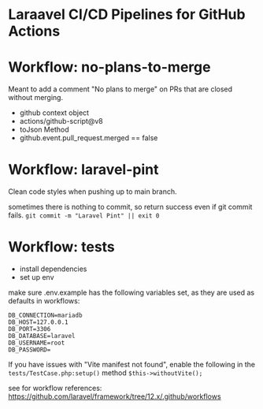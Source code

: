 # Laraavel CI/CD Pipelines for GitHub Actions


# Workflow: no-plans-to-merge

Meant to add a comment "No plans to merge" on PRs that are closed without merging.

- github context object
- actions/github-script@v8
- toJson Method
- github.event.pull_request.merged == false

# Workflow: laravel-pint

Clean code styles when pushing up to main branch.

sometimes there is nothing to commit, so return success even if git commit fails.
`git commit -m "Laravel Pint" || exit 0`

# Workflow: tests

- install dependencies
- set up env 

make sure .env.example has the following variables set, as they are used as defaults in workflows:
```
DB_CONNECTION=mariadb
DB_HOST=127.0.0.1
DB_PORT=3306
DB_DATABASE=laravel
DB_USERNAME=root
DB_PASSWORD=
```
If you have issues with "Vite manifest not found", enable the following
in the `tests/TestCase.php:setup()` method
`$this->withoutVite();`

see for workflow references: https://github.com/laravel/framework/tree/12.x/.github/workflows
